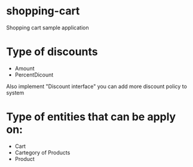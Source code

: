 # shopping-cart
Shopping cart sample application

# Type of discounts
  
  - Amount
  - PercentDicount
  
  Also implement "Discount interface" you can add more discount policy to system
 
# Type of entities that can be apply on: 
 
  - Cart
  - Cartegory of Products
  - Product
  

